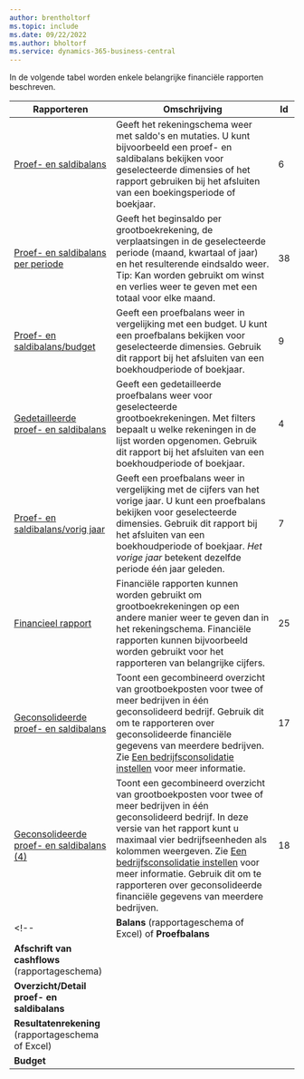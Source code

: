```yaml
---
author: brentholtorf
ms.topic: include
ms.date: 09/22/2022
ms.author: bholtorf
ms.service: dynamics-365-business-central
---
```


In de volgende tabel worden enkele belangrijke financiële rapporten beschreven.

| Rapporteren | Omschrijving | Id | 
|--|--|--|
| [Proef- en saldibalans](https://businesscentral.dynamics.com?report=6) | Geeft het rekeningschema weer met saldo's en mutaties. U kunt bijvoorbeeld een proef- en saldibalans bekijken voor geselecteerde dimensies of het rapport gebruiken bij het afsluiten van een boekingsperiode of boekjaar. | 6 |
| [Proef- en saldibalans per periode](https://businesscentral.dynamics.com?report=38) | Geeft het beginsaldo per grootboekrekening, de verplaatsingen in de geselecteerde periode (maand, kwartaal of jaar) en het resulterende eindsaldo weer. <br>Tip: Kan worden gebruikt om winst en verlies weer te geven met een totaal voor elke maand.| 38 |
| [Proef- en saldibalans/budget](https://businesscentral.dynamics.com?report=9) | Geeft een proefbalans weer in vergelijking met een budget. U kunt een proefbalans bekijken voor geselecteerde dimensies. Gebruik dit rapport bij het afsluiten van een boekhoudperiode of boekjaar. | 9 |
| [Gedetailleerde proef- en saldibalans](https://businesscentral.dynamics.com?report=4) | Geeft een gedetailleerde proefbalans weer voor geselecteerde grootboekrekeningen. Met filters bepaalt u welke rekeningen in de lijst worden opgenomen. Gebruik dit rapport bij het afsluiten van een boekhoudperiode of boekjaar. | 4 |
| [Proef- en saldibalans/vorig jaar](https://businesscentral.dynamics.com?report=7) | Geeft een proefbalans weer in vergelijking met de cijfers van het vorige jaar. U kunt een proefbalans bekijken voor geselecteerde dimensies. Gebruik dit rapport bij het afsluiten van een boekhoudperiode of boekjaar. *Het vorige jaar* betekent dezelfde periode één jaar geleden. | 7 | 
| [Financieel rapport](https://businesscentral.dynamics.com?report=25) | Financiële rapporten kunnen worden gebruikt om grootboekrekeningen op een andere manier weer te geven dan in het rekeningschema. Financiële rapporten kunnen bijvoorbeeld worden gebruikt voor het rapporteren van belangrijke cijfers. | 25 |
|[Geconsolideerde proef- en saldibalans](https://businesscentral.dynamics.com?report=10007)|Toont een gecombineerd overzicht van grootboekposten voor twee of meer bedrijven in één geconsolideerd bedrijf. Gebruik dit om te rapporteren over geconsolideerde financiële gegevens van meerdere bedrijven. Zie [Een bedrijfsconsolidatie instellen](../finance-consolidated-company-reporting-setup.md) voor meer informatie.|17|
|[Geconsolideerde proef- en saldibalans (4)](https://businesscentral.dynamics.com?report=10008)|Toont een gecombineerd overzicht van grootboekposten voor twee of meer bedrijven in één geconsolideerd bedrijf. In deze versie van het rapport kunt u maximaal vier bedrijfseenheden als kolommen weergeven. Zie [Een bedrijfsconsolidatie instellen](../finance-consolidated-company-reporting-setup.md) voor meer informatie. Gebruik dit om te rapporteren over geconsolideerde financiële gegevens van meerdere bedrijven.|18|
<!-- | **Balans** (rapportageschema of Excel) of **Proefbalans** |  |  |
| **Afschrift van cashflows** (rapportageschema) |  |  |
| **Overzicht/Detail proef- en saldibalans** |  |  |
| **Resultatenrekening** (rapportageschema of Excel) |  |  |
| **Budget** |  |  | -->
